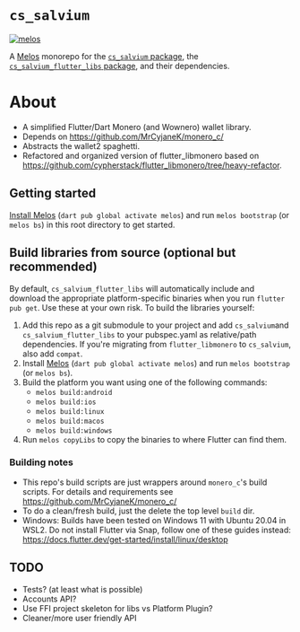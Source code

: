 # `cs_salvium`
[![melos](https://img.shields.io/badge/maintained%20with-melos-f700ff.svg?style=flat-square)](https://github.com/invertase/melos)

A [Melos](https://github.com/invertase/melos) monorepo for the
[`cs_salvium` package](https://pub.dev/packages/cs_salvium), 
the [`cs_salvium_flutter_libs` package](https://pub.dev/packages/cs_salvium), and their dependencies.

# About
- A simplified Flutter/Dart Monero (and Wownero) wallet library.
- Depends on https://github.com/MrCyjaneK/monero_c/
- Abstracts the wallet2 spaghetti.
- Refactored and organized version of flutter_libmonero based on
  https://github.com/cypherstack/flutter_libmonero/tree/heavy-refactor.

## Getting started
[Install Melos](https://melos.invertase.dev/~melos-latest/getting-started) (`dart pub global activate melos`) and 
run `melos bootstrap` (or `melos bs`) in this root directory to get started.

## Build libraries from source (optional but recommended)
By default, `cs_salvium_flutter_libs` will automatically include and download the
appropriate platform-specific binaries when you run `flutter pub get`.  Use
these at your own risk.  To build the libraries yourself:

1. Add this repo as a git submodule to your project and add `cs_salvium`and 
   `cs_salvium_flutter_libs` to your pubspec.yaml as relative/path dependencies. 
   If you're migrating from `flutter_libmonero` to `cs_salvium`, also add `compat`.
2. Install [Melos](https://pub.dev/packages/melos)
   (`dart pub global activate melos`) and run `melos bootstrap` (or `melos bs`).
3. Build the platform you want using one of the following commands:
   - `melos build:android`
   - `melos build:ios`
   - `melos build:linux`
   - `melos build:macos`
   - `melos build:windows`
4. Run `melos copyLibs` to copy the binaries to where Flutter can find them.

### Building notes
- This repo's build scripts are just wrappers around `monero_c`'s build scripts.
  For details and requirements see https://github.com/MrCyjaneK/monero_c/
- To do a clean/fresh build, just the delete the top level `build` dir.
- Windows: Builds have been tested on Windows 11 with Ubuntu 20.04 in WSL2.  Do 
  not install Flutter via Snap, follow one of these guides instead:
  https://docs.flutter.dev/get-started/install/linux/desktop

## TODO
- Tests? (at least what is possible)
- Accounts API?
- Use FFI project skeleton for libs vs Platform Plugin?
- Cleaner/more user friendly API